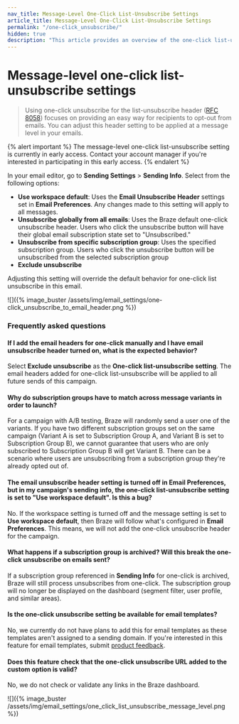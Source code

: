 ```yaml
---
nav_title: Message-Level One-Click List-Unsubscribe Settings
article_title: Message-Level One-Click List-Unsubscribe Settings
permalink: "/one-click_unsubscribe/"
hidden: true
description: "This article provides an overview of the one-click list-unsubscribe header settings that are applied at a message level."
---
```


# Message-level one-click list-unsubscribe settings

> Using one-click unsubscribe for the list-unsubscribe header ([RFC 8058](https://datatracker.ietf.org/doc/html/rfc8058)) focuses on providing an easy way for recipients to opt-out from emails. You can adjust this header setting to be applied at a message level in your emails.

{% alert important %}
The message-level one-click list-unsubscribe setting is currently in early access. Contact your account manager if you're interested in participating in this early access.
{% endalert %}

In your email editor, go to **Sending Settings** > **Sending Info**. Select from the following options:

* **Use workspace default**: Uses the **Email Unsubscribe Header** settings set in **Email Preferences**. Any changes made to this setting will apply to all messages.
* **Unsubscribe globally from all emails**: Uses the Braze default one-click unsubscribe header. Users who click the unsubscribe button will have their global email subscription state set to "Unsubscribed."
* **Unsubscribe from specific subscription group**: Uses the specified subscription group. Users who click the unsubscribe button will be unsubscribed from the selected subscription group
* **Exclude unsubscribe**

Adjusting this setting will override the default behavior for one-click list unsubscribe in this email.

![]({% image_buster /assets/img/email_settings/one-click_unsubscribe_to_email_header.png %})

### Frequently asked questions

#### If I add the email headers for one-click manually and I have email unsubscribe header turned on, what is the expected behavior?

Select **Exclude unsubscribe** as the **One-click list-unsubscribe setting**. The email headers added for one-click list-unsubscribe will be applied to all future sends of this campaign.

#### Why do subscription groups have to match across message variants in order to launch?

For a campaign with A/B testing, Braze will randomly send a user one of the variants. If you have two different subscription groups set on the same campaign (Variant A is set to Subscription Group A, and Variant B is set to Subscription Group B), we cannot guarantee that users who are only subscribed to Subscription Group B will get Variant B. There can be a scenario where users are unsubscribing from a subscription group they're already opted out of.

#### The email unsubscribe header setting is turned off in Email Preferences, but in my campaign's sending info, the one-click list-unsubscribe setting is set to "Use workspace default". Is this a bug?

No. If the workspace setting is turned off and the message setting is set to **Use workspace default**, then Braze will follow what's configured in **Email Preferences**. This means, we will not add the one-click unsubscribe header for the campaign.

#### What happens if a subscription group is archived? Will this break the one-click unsubscribe on emails sent?

If a subscription group referenced in **Sending Info** for one-click is archived, Braze will still process unsubscribes from one-click. The subscription group will no longer be displayed on the dashboard (segment filter, user profile, and similar areas).

#### Is the one-click unsubscribe setting be available for email templates?

No, we currently do not have plans to add this for email templates as these templates aren't assigned to a sending domain. If you're interested in this feature for email templates, submit [product feedback]({{site.baseurl}}/user_guide/administrative/access_braze/portal/).

#### Does this feature check that the one-click unsubscribe URL added to the custom option is valid?

No, we do not check or validate any links in the Braze dashboard.  

![]({% image_buster /assets/img/email_settings/one_click_list_unsubscribe_message_level.png %})